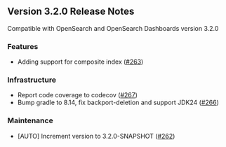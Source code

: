 ## Version 3.2.0 Release Notes

Compatible with OpenSearch and OpenSearch Dashboards version 3.2.0

### Features
* Adding support for composite index ([#263](https://github.com/opensearch-project/custom-codecs/pull/263))

### Infrastructure
* Report code coverage to codecov ([#267](https://github.com/opensearch-project/custom-codecs/pull/267))
* Bump gradle to 8.14, fix backport-deletion and support JDK24 ([#266](https://github.com/opensearch-project/custom-codecs/pull/266))

### Maintenance
* [AUTO] Increment version to 3.2.0-SNAPSHOT ([#262](https://github.com/opensearch-project/custom-codecs/pull/262))